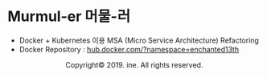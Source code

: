 # Murmul-er 머물-러
- Docker + Kubernetes 이용 MSA (Micro Service Architecture) Refactoring
- Docker Repository : <a href="http://hub.docker.com/?namespace=enchanted13th">hub.docker.com/?namespace=enchanted13th</a>



<p align="center">Copyright&copy; 2019. ine. All rights reserved.</p>
